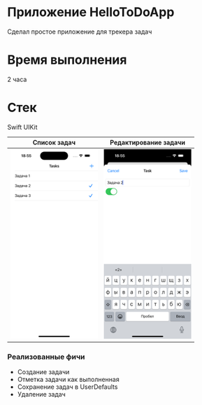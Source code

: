 


# Приложение HelloToDoApp

Сделал простое приложение для трекера задач

# Время выполнения
2 часа

# Стек
Swift UIKit



| Список задач | Редактирование задачи |  
|----------------|----------------|
| <img src="https://github.com/sapgv/HelloToDoApp/blob/main/1.png" width="200"> | <img src="https://github.com/sapgv/HelloToDoApp/blob/main/2.png" width="200"> | <img src="https://github.com/sapgv/MobileRestaurant/blob/main/3.png" width="200"> | <img src="https://github.com/sapgv/MobileRestaurant/blob/main/4.png"  |

### Реализованные фичи

* Создание задачи
* Отметка задачи как выполненная
* Сохранение задач в UserDefaults
* Удаление задач




